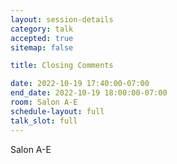 ```yaml
---
layout: session-details
category: talk
accepted: true
sitemap: false

title: Closing Comments

date: 2022-10-19 17:40:00-07:00
end_date: 2022-10-19 18:00:00-07:00
room: Salon A-E
schedule-layout: full
talk_slot: full
---
```

Salon A-E
